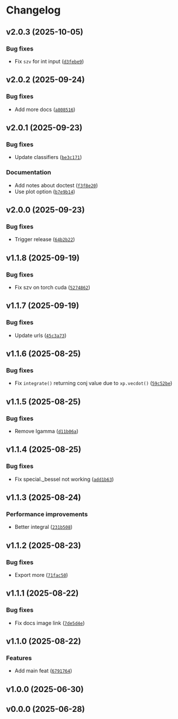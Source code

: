 # Changelog

## v2.0.3 (2025-10-05)

### Bug fixes

- Fix `szv` for int input ([`d3febe9`](https://github.com/ultrasphere-dev/ultrasphere/commit/d3febe9a3288254ad8c13d505df9ea9919004842))

## v2.0.2 (2025-09-24)

### Bug fixes

- Add more docs ([`a808516`](https://github.com/ultrasphere-dev/ultrasphere/commit/a8085168a538e04c1c1ac4c5edf315d762a8e54d))

## v2.0.1 (2025-09-23)

### Bug fixes

- Update classifiers ([`be3c171`](https://github.com/ultrasphere-dev/ultrasphere/commit/be3c1712d4bbf5f01ded9ef36b3ea210a736bc58))

### Documentation

- Add notes about doctest ([`f3f8e20`](https://github.com/ultrasphere-dev/ultrasphere/commit/f3f8e20faf01859b8795330a97d85cdeb90ca988))
- Use plot option ([`b7e9b14`](https://github.com/ultrasphere-dev/ultrasphere/commit/b7e9b1448d54efe2865ebd93c05d3e8fd4b83665))

## v2.0.0 (2025-09-23)

### Bug fixes

- Trigger release ([`64b2b22`](https://github.com/ultrasphere-dev/ultrasphere/commit/64b2b22b73dfec9e7df20e63cd428dcf1ec7ca77))

## v1.1.8 (2025-09-19)

### Bug fixes

- Fix szv on torch cuda ([`5274862`](https://github.com/ultrasphere-dev/ultrasphere/commit/5274862b4d163bcaf743215f3def3f13ab0d5732))

## v1.1.7 (2025-09-19)

### Bug fixes

- Update urls ([`45c3a73`](https://github.com/ultrasphere-dev/ultrasphere/commit/45c3a737f7e452d44e5e4d5c1af37b3415ce70cd))

## v1.1.6 (2025-08-25)

### Bug fixes

- Fix `integrate()` returning conj value due to `xp.vecdot()` ([`59c52be`](https://github.com/ultrasphere-dev/ultrasphere/commit/59c52bead101bab067378c3544e757d11337ac41))

## v1.1.5 (2025-08-25)

### Bug fixes

- Remove lgamma ([`d11b06a`](https://github.com/ultrasphere-dev/ultrasphere/commit/d11b06aafe87ab36eaa8e4cc47b8319bec9bb7ee))

## v1.1.4 (2025-08-25)

### Bug fixes

- Fix special._bessel not working ([`add1b63`](https://github.com/ultrasphere-dev/ultrasphere/commit/add1b637949ac9b29d862167c5a8ca9fd4d3c371))

## v1.1.3 (2025-08-24)

### Performance improvements

- Better integral ([`231b508`](https://github.com/ultrasphere-dev/ultrasphere/commit/231b5085e9f35067722cd1e2c0f86f9cfe090537))

## v1.1.2 (2025-08-23)

### Bug fixes

- Export more ([`71fac50`](https://github.com/ultrasphere-dev/ultrasphere/commit/71fac50a7d800bda84132dca9d12e14d163e2715))

## v1.1.1 (2025-08-22)

### Bug fixes

- Fix docs image link ([`7de5d4e`](https://github.com/ultrasphere-dev/ultrasphere/commit/7de5d4e9b2a7002730303a43fa8a0e8770e395ce))

## v1.1.0 (2025-08-22)

### Features

- Add main feat ([`6791764`](https://github.com/ultrasphere-dev/ultrasphere/commit/679176478b29feb21483339e5b0998dedb2d1f99))

## v1.0.0 (2025-06-30)

## v0.0.0 (2025-06-28)
